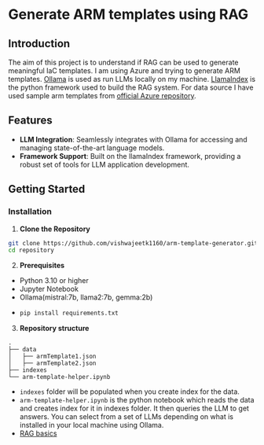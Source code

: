 # Generate ARM templates using RAG

## Introduction

The aim of this project is to understand if RAG can be used to generate meaningful IaC templates. I am using Azure and trying to generate ARM templates. [Ollama](https://ollama.com/) is used as run LLMs locally on my machine. [LlamaIndex](https://www.llamaindex.ai/) is the python framework used to build the RAG system. For data source I have used sample arm templates from [official Azure repository](https://github.com/Azure/azure-quickstart-templates). 

## Features

- **LLM Integration**: Seamlessly integrates with Ollama for accessing and managing state-of-the-art language models.
- **Framework Support**: Built on the llamaIndex framework, providing a robust set of tools for LLM application development.

## Getting Started

### Installation

1. **Clone the Repository**

```bash
git clone https://github.com/vishwajeetk1160/arm-template-generator.git
cd repository
```
2. **Prerequisites**
- Python 3.10 or higher
- Jupyter Notebook
- Ollama(mistral:7b, llama2:7b, gemma:2b)
- ```bash
  pip install requirements.txt
  ```
3. **Repository structure**
```
.
├── data
│   ├── armTemplate1.json
│   ├── armTemplate2.json
├── indexes
└── arm-template-helper.ipynb
```
- `indexes` folder will be populated when you create index for the data.
- `arm-template-helper.ipynb` is the python notebook which reads the data and creates index for it in indexes folder. It then queries the LLM to get answers. You can select from a set of LLMs depending on what is installed in your local machine using Ollama.
- [RAG basics](https://docs.llamaindex.ai/en/stable/getting_started/concepts/)